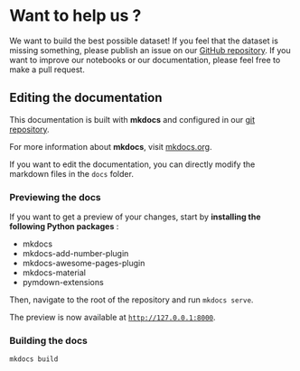 # Want to help us ?

We want to build the best possible dataset! If you feel that the dataset is missing something, please publish an issue on our [GitHub repository](somelink). If you want to improve our notebooks or our documentation, please feel free to make a pull request.

## Editing the documentation

This documentation is built with **mkdocs** and configured in our [git repository](http://gitlab.meteo.fr/deep_learning/data_exploration). 

For more information about **mkdocs**, visit [mkdocs.org](https://www.mkdocs.org/).

If you want to edit the documentation, you can directly modify the markdown files in the ```docs``` folder.

### Previewing the docs

If you want to get a preview of your changes, start by **installing the following Python packages** :

* mkdocs
* mkdocs-add-number-plugin
* mkdocs-awesome-pages-plugin
* mkdocs-material
* pymdown-extensions

Then, navigate to the root of the repository and run ```mkdocs serve```. 

The preview is now available at [```http://127.0.0.1:8000```](http://127.0.0.1:8000/).

### Building the docs

```mkdocs build```
